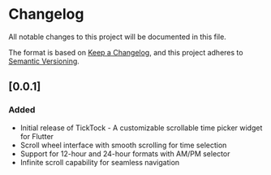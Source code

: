 # Changelog

All notable changes to this project will be documented in this file.

The format is based on [Keep a Changelog](https://keepachangelog.com/en/1.0.0/),
and this project adheres to [Semantic Versioning](https://semver.org/spec/v2.0.0.html).

## [0.0.1]

### Added
- Initial release of TickTock - A customizable scrollable time picker widget for Flutter
- Scroll wheel interface with smooth scrolling for time selection
- Support for 12-hour and 24-hour formats with AM/PM selector
- Infinite scroll capability for seamless navigation
